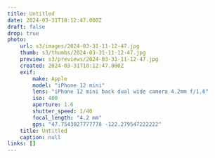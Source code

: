 ```yaml
---
title: Untitled
date: 2024-03-31T18:12:47.000Z
draft: false
drop: true
photo:
    url: s3/images/2024-03-31-11-12-47.jpg
    thumb: s3/thumbs/2024-03-31-11-12-47.jpg
    preview: s3/previews/2024-03-31-11-12-47.jpg
    created: 2024-03-31T18:12:47.000Z
    exif:
        make: Apple
        model: "iPhone 12 mini"
        lens: "iPhone 12 mini back dual wide camera 4.2mm f/1.6"
        iso: 400
        aperture: 1.6
        shutter_speed: 1/40
        focal_length: "4.2 mm"
        gps: "47.7543027777778 -122.279547222222"
    title: Untitled
    caption: null
links: []
---
```

